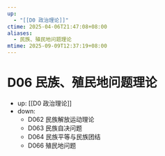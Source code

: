 ```yaml
---
up:
  - "[[D0 政治理论]]"
ctime: 2025-04-06T21:47:08+08:00
aliases:
  - 民族、殖民地问题理论
mtime: 2025-09-09T12:37:19+08:00
---
```


# D06 民族、殖民地问题理论

- up: [[D0 政治理论]]
- down:	
	- D062 民族解放运动理论
	- D063 民族自决问题
	- D064 民族平等与民族团结
	- D066 殖民地问题
	
